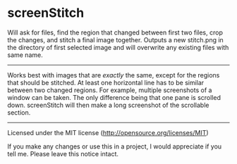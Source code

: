 screenStitch
============

Will ask for files, find the region that changed between first two files, crop the changes, and stitch a final image together. Outputs a new stitch.png in the directory of first selected image and will overwrite any existing files with same name.

***

Works best with images that are *exactly* the same, except for the regions that should be stitched. At least one horizontal line has to be similar between two changed regions. For example, multiple screenshots of a window can be taken. The only difference being that one pane is scrolled down. screenStitch will then make a long screenshot of the scrollable section.

***

Licensed under the MIT license (http://opensource.org/licenses/MIT)

If you make any changes or use this in a project, I would appreciate if you tell me. Please leave this notice intact.
